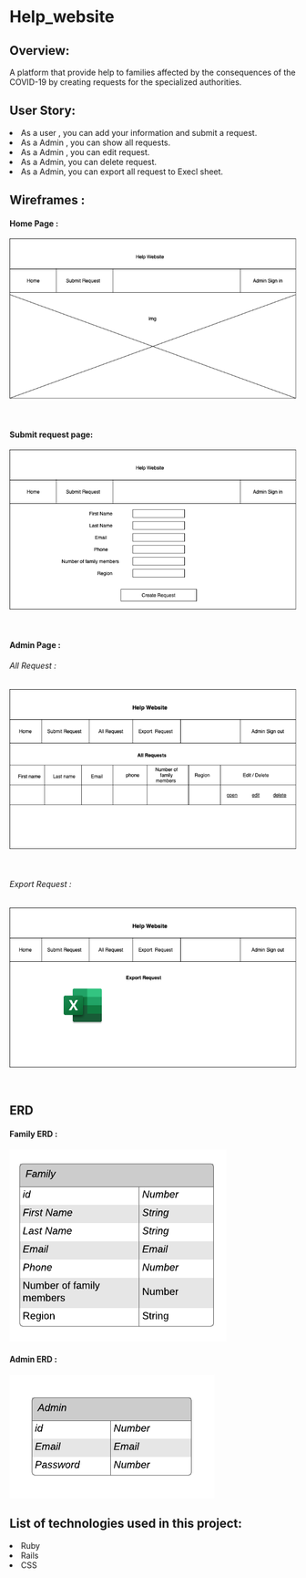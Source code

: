 # Help_website

## Overview:

A platform that provide help to families affected by the consequences of the COVID-19  by creating requests for the specialized authorities.

## User Story:
<li>As a user , you can add your information and submit a request.

<li>As a Admin , you can show all requests.
<li>As a Admin , you can edit request. 
<li>As a Admin, you can delete request.
<li>As a Admin, you can export all request to Execl sheet.

## Wireframes :

#### Home Page :

![home_page](help_website/imgs/home_page.png)

<br>

#### Submit request page:
![home_page](help_website/imgs/submit_requist_page.png)

<br>

#### Admin Page :

###### All Request :
![all_request_page](help_website/imgs/all_request_page.png)

<br>

###### Export Request :
![accepted_request_page](help_website/imgs/export.png)

<br>

## ERD 

#### Family ERD :
![family_page](help_website/imgs/family_erd.png)

#### Admin ERD :
![admin_page](help_website/imgs/admin_erd.png)


## List of technologies used in this project:

<li>Ruby
<li>Rails
<li>CSS
